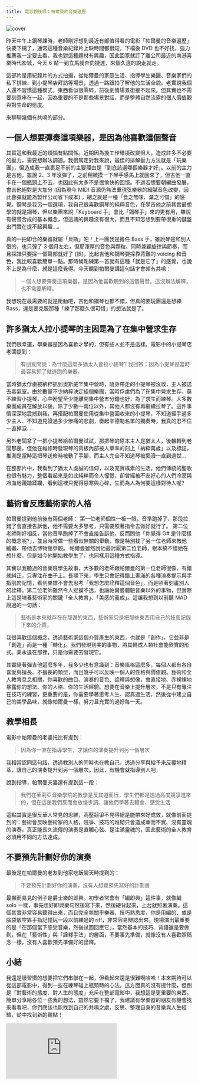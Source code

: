 ```yaml
---
title: 電影觀後感：帕爾曼的音樂遍歷
---
```


![cover](https://movies.tw.campaign.yahoo.net/i/o/production/movies/May2019/pTRrLaZRX1YE28EbyNKG-506x720.jpg)

昨天中午上鋼琴課時，老師剛好想到最近有部值得看的電影「帕爾曼的音樂遍歷」快要下檔了，通常這種音樂紀錄片上映時間都很短，下檔後 DVD 也不好找，強力推薦我一定要去看。我也對這種題材有興趣，因此回家就訂了離公司最近的南港喜樂時代影城，今天 6 點一到立馬就奔向捷運，來個久違的說走就走。

<!-- truncate -->

這部片是用紀錄片的方式拍攝，從帕爾曼的家庭生活、指導學生樂團、音樂家們的私下排練、到小提琴店拜訪等場景，透過一路跟拍了解他的生活全貌。老實說我個人還不習慣這種模式，東西看似很零碎，前後劇情場景銜接不起來。但其實也不需要刻意串在一起，因為重要的不是那些場景對話，而是整體自然流露的個人價值觀與對生命的態度。

來聊聊幾個有共鳴的部分。

## 一個人想要彈奏這項樂器，是因為他喜歡這個聲音

其實這和我最近的煩惱有點關係。近期因為換工作環境改變很大，造成許多不必要的壓力，需要想辦法調適。我很篤定對我來說，最佳的排解壓力方法就是「玩樂團」，但造成我一直裹足不前的主要理由是「到底該選哪個樂器才好」。以前的主力是吉他，雖說 2、3 年沒彈了，之前稍微摸一下琴手感馬上就回來了，但吉他一直卡在一個瓶頸上不去，也因此有太多不是很愉快的回憶。不過若想要朝編曲發展，會吉他絕對是大加分 (因為現今 MIDI 音源仍無法重現弦樂器的細膩音色改變，因此會彈就能為製作公司省下成本) ，總之就是一種「食之無味、棄之可惜」的感覺。鋼琴是我另一個選項，我自己很喜歡鋼琴的純粹音色，在學吉他之前其實最想學的就是鋼琴，但以樂團來說「Keyboard 手」會比「鋼琴手」來的更有用，雖說有聲音合成的基本概念，但這塊的興趣沒有很大，而且不知怎想到要帶很重的鍵盤出門實在提不起興趣...。

真的一拍即合的樂器就屬「貝斯」吧！上一團我是擔任 Bass 手，雖說琴是和別人借的，也只彈了 3 個月左右，但那渾厚的音色與顆粒、同時兼顧旋律與節奏，而且採譜只要採一個聲部就好了 (誤)，比起吉他和鋼琴要採靠背難的 voicing 和音色，我比較喜歡簡單一點。那時候剛練第一首就有這種「就是它了」的感覺，也說不上是為什麼，就是這麼覺得。今天聽到帕爾曼講這句話才會頗有共鳴：

> 一個人想要彈奏這項樂器，是因為他喜歡聽到的這個聲音。這沒辦法解釋，也不需要解釋。

我想現在最需要的就是衝動吧，吉他和鋼琴也都不錯，但真的要玩團還是想練 Bass，還是要克服那種「練了那麼久很可惜」的想法就是了。

## 許多猶太人拉小提琴的主因是為了在集中營求生存

我們很幸運，學樂器是因為喜歡才學的，但有些人並不是這樣。電影中的小提琴店老闆提到：

> 有朋友問說：為什麼這麼多猶太人會拉小提琴?
> 我回答：因為小提琴是當時最容易抓了就逃跑的樂器。

當時猶太俘虜被納粹抓到奧斯威辛集中營時，隨身帶走的小提琴被沒收，主人被送去毒氣室。由於數量不少納粹決定組個樂團，當時俘虜們為了在集中營求生存，莫不練習小提琴，心中盼望至少能離開集中營五分鐘也好，為了求生而練琴。大多數樂團成員在解放以後，除了少數一兩位以外，其他人都沒有再繼續拉琴了。這件事情深深地震撼到我，再搭配帕爾曼使用從集中營回收來的小提琴，不知道經手過多少主人、不知道見證過多少慘痛的悲劇，奏起辛德勒名單的獨奏時，我真的忍不住一直掉淚....

另外老闆拿了一把小提琴給帕爾曼試試，那把琴的原本主人是猶太人，後輾轉到老闆那邊，但他在維修時發現琴的背板內部被人草率的刻上「納粹萬歲」以及標誌，推測是當時這把琴送修時被動了手腳，而主人完全不知道琴被褻瀆一直到過世...

在整部片中，我看到了猶太人虔誠的信仰，以及充實樸素的生活，他們傳統的聖歌也很有魅力，整個看起來是如此純粹而令人憧憬，卻曾經被不安好心的人們冷漠與冷血地踐踏蹂躪，看到這裡只覺得惡寒與心碎，生而為人為何要這樣對待人呢?

## 藝術會反應藝術家的人格

帕爾曼提到他前後有兩個老師：
第一位老師個性一板一眼，音準跑掉了、那段拉錯了會直接告訴他，他不需要太多思考，只需要照著指令去做好就行了。
第二位老師剛好相反，當他音準跑掉了不會直接告訴他，反而問他「你覺得 G# 是什麼樣的概念呢?」，並且時常做一些看似無關的舉動，像是特別找了另一位老師來教他繪畫、帶他去博物館參觀。
帕爾曼雖然說他最討厭第二位老師，根本搞不懂她在想什麼，但是如今他開始教學生了，也同樣用這種方式指導。

其實以我聽過的音樂班學生故事，大多數的老師跟帕爾曼的第一位老師很像，有錯就糾正，只專注在曲子上。長期下來，學生只會記得譜上畫滿的各種演奏提示與手指肌肉記憶，看到樂譜不會去思考「我想怎麼詮釋這個音色」，而是照著刻畫別人的詮釋。第二位老師雖然令人捉摸不透，也讓帕爾曼體驗音樂以外的事物，但實際上這是培養藝術家的關鍵「全人教育」、「美感的養成」。這讓我想到以前聽 MAD 說過的一句話：

> 藝術是本來就存在在那邊的東西，藝術家只是把那些東西用自己的技藝記錄下來的介質。

我很喜歡這個概念，透過藝術家這個介質產生的東西，也就是「創作」，它並非是「創造」而是一種「轉化」。我們發現到美的事物，將其轉成人類社會能欣賞的形式。美永遠在那裡，只是你需要去發現它。

其實隨著彈吉他這麼多年，我多少也有意識到：音樂風格這麼多，每個人都有各自喜愛與擅長、不擅長的類型，而且幾乎可以反映一個人的性格與價值觀。藝術和全人教育息息相關，你喜歡的曲目、演奏的音色、詮釋與想像，會直接地、赤裸裸地暴露你的想法、你的人格、你的生活經驗。想要在音樂上提升層次，不是只有專注在技巧的練習，更重要的是，你需要學著思考人生、認真過生活，然後從中建立自己的美學品味，就像帕爾曼一樣，努力且充實的過好每一天。

## 教學相長

電影中帕爾曼的老婆托比有提到：

> 因為你一直在指導學生，才讓你的演奏提升到另一個層次

我相當認同這句話，透過教別人的同時也在教自己，透過分享與給予來反覆地精萃，讓自己的演奏提升到另一個層次。因此，有機會就指導別人吧，

說到指導，帕爾曼夫妻還有提到這一段：

> 我們在茱莉亞音樂學院的教學是反其道而行，學生們都是透過高度競爭進來的，但在這邊我們反而會放慢步調、讓他們學著去體會、感受生活

這點其實是很反華人常見的思維，高壓競爭不見得總是能帶來好成效，就像前面提到的：藝術會反映藝術家的人格，競爭、技巧的堆砌只會造成華而不實、沒有靈魂的演奏，真正能長久流傳的演奏是直觸心弦、是注滿靈魂的，因此藝術的全人教育必須用不同的方法達成。

## 不要預先計劃好你的演奏

最後是在帕爾曼的老友到他家吃飯聊天時提到的：

> 不要預先計劃好你的演奏，沒有人想聽預先寫好的計劃書

最顯而易見的例子是爵士樂的即興。初學者常會有「編即興」這件事，就像編 solo 一樣，事先想好即興樂句然後寫下來，然後硬背起來，上台就照著演奏。這個其實非常容易聽得出來，而且完全無關乎樂器、技巧熟悉度，你是用編的、或是腦袋放空靠手指記憶尻一段以前練過的 riff，非常容易辨認出來。現場演出最重要的是「在那個當下感受音樂，然後試圖回應它」，當然基本的技巧、背譜還是要做到，但在「藝術性」與「詮釋手法」的層面，不要事先準備，就像沒有人喜歡照稿念一樣，沒有人喜歡預先準備好的詮釋。

## 小結

我還是壞習慣的想要把它們串聯在一起，但看起來還是很難啊哈哈！本來期待可以從這部電影中，得到一些在練琴碰上瓶頸時的心法，這方面真的沒有提什麼，但倒是「對藝術的態度、對人生的態度」充斥在整部電影中，我想這是更重要的東西。簡單分享給各位一些我的想法，雖然它要下檔了，我建議有學樂器的朋友有機會找來看看吧，你們應該也能找到自己的共鳴之處，反思、整理自身的音樂與人生經驗，從中找到新的觀點！


<iframe scrolling="no" frameborder="0" class="likecoin" src="https://button.like.co/in/embed/dazedbear/button?referrer=https://www.dazedbear.pro/blog/2019/06/24/Itzhak"></iframe>